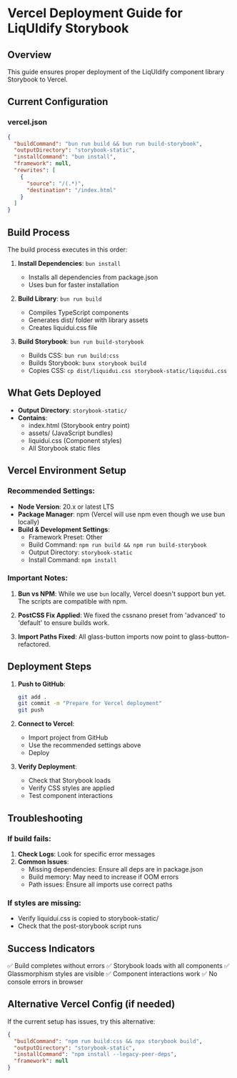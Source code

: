 # Vercel Deployment Guide for LiqUIdify Storybook

## Overview
This guide ensures proper deployment of the LiqUIdify component library Storybook to Vercel.

## Current Configuration

### vercel.json
```json
{
  "buildCommand": "bun run build && bun run build-storybook",
  "outputDirectory": "storybook-static",
  "installCommand": "bun install",
  "framework": null,
  "rewrites": [
    {
      "source": "/(.*)",
      "destination": "/index.html"
    }
  ]
}
```

## Build Process

The build process executes in this order:

1. **Install Dependencies**: `bun install`
   - Installs all dependencies from package.json
   - Uses bun for faster installation

2. **Build Library**: `bun run build`
   - Compiles TypeScript components
   - Generates dist/ folder with library assets
   - Creates liquidui.css file

3. **Build Storybook**: `bun run build-storybook`
   - Builds CSS: `bun run build:css`
   - Builds Storybook: `bunx storybook build`
   - Copies CSS: `cp dist/liquidui.css storybook-static/liquidui.css`

## What Gets Deployed

- **Output Directory**: `storybook-static/`
- **Contains**:
  - index.html (Storybook entry point)
  - assets/ (JavaScript bundles)
  - liquidui.css (Component styles)
  - All Storybook static files

## Vercel Environment Setup

### Recommended Settings:
- **Node Version**: 20.x or latest LTS
- **Package Manager**: npm (Vercel will use npm even though we use bun locally)
- **Build & Development Settings**:
  - Framework Preset: Other
  - Build Command: `npm run build && npm run build-storybook`
  - Output Directory: `storybook-static`
  - Install Command: `npm install`

### Important Notes:

1. **Bun vs NPM**: While we use `bun` locally, Vercel doesn't support bun yet. The scripts are compatible with npm.

2. **PostCSS Fix Applied**: We fixed the cssnano preset from 'advanced' to 'default' to ensure builds work.

3. **Import Paths Fixed**: All glass-button imports now point to glass-button-refactored.

## Deployment Steps

1. **Push to GitHub**:
   ```bash
   git add .
   git commit -m "Prepare for Vercel deployment"
   git push
   ```

2. **Connect to Vercel**:
   - Import project from GitHub
   - Use the recommended settings above
   - Deploy

3. **Verify Deployment**:
   - Check that Storybook loads
   - Verify CSS styles are applied
   - Test component interactions

## Troubleshooting

### If build fails:

1. **Check Logs**: Look for specific error messages
2. **Common Issues**:
   - Missing dependencies: Ensure all deps are in package.json
   - Build memory: May need to increase if OOM errors
   - Path issues: Ensure all imports use correct paths

### If styles are missing:
- Verify liquidui.css is copied to storybook-static/
- Check that the post-storybook script runs

## Success Indicators

✅ Build completes without errors
✅ Storybook loads with all components
✅ Glassmorphism styles are visible
✅ Component interactions work
✅ No console errors in browser

## Alternative Vercel Config (if needed)

If the current setup has issues, try this alternative:

```json
{
  "buildCommand": "npm run build:css && npx storybook build",
  "outputDirectory": "storybook-static",
  "installCommand": "npm install --legacy-peer-deps",
  "framework": null
}
```